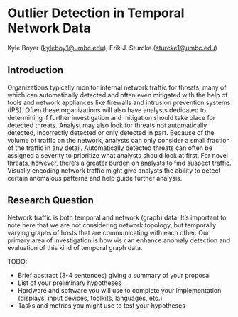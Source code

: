 # Outlier Detection in Temporal Network Data

Kyle Boyer (kyleboy1@umbc.edu), Erik J. Sturcke (sturcke1@umbc.edu)

## Introduction

Organizations typically monitor internal network traffic for threats, many of
which can automatically detected and often even mitigated with the help of
tools and network appliances like firewalls and intrusion prevention systems
(IPS). Often these organizations will also have analysts dedicated to
determining if further investigation and mitigation should take place for
detected threats. Analyst may also look for threats not automatically detected,
incorrectly detected or only detected in part. Because of the volume of traffic
on the network, analysts can only consider a small fraction of the traffic in
any detail. Automatically detected threats can often be assigned a severity to
prioritize what analysts should look at first. For novel threats, however,
there’s a greater burden on analysts to find suspect traffic. Visually encoding
network traffic might give analysts the ability to detect certain anomalous
patterns and help guide further analysis. 

## Research Question

Network traffic is both temporal and network (graph) data. It’s important to
note here that we are not considering network topology, but temporally varying
graphs of hosts that are communicating with each other. Our primary area of
investigation is how vis can enhance anomaly detection and evaluation of this
kind of temporal graph data.

TODO:

  - Brief abstract (3-4 sentences) giving a summary of your proposal
  - List of your preliminary hypotheses
  - Hardware and software you will use to complete your implementation (displays, input devices, toolkits, languages, etc.)
  - Tasks and metrics you might use to test your hypotheses
